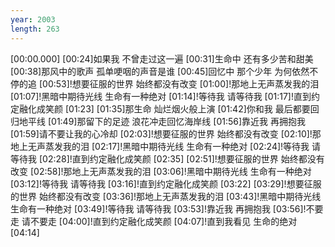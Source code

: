```yaml
---
year: 2003
length: 263
---
```

[00:00.000]
[00:24]如果我 不曾走过这一遍
[00:31]生命中 还有多少苦和甜美
[00:38]那风中的歌声 孤单哽咽的声音是谁
[00:45]回忆中 那个少年 为何依然不停的追
[00:53]!想要征服的世界 始终都没有改变
[01:00]!那地上无声蒸发我的泪
[01:07]!黑暗中期待光线 生命有一种绝对
[01:14]!等待我 请等待我
[01:17]!直到约定融化成笑颜
[01:23]
[01:35]那生命 灿烂烟火般上演
[01:42]你和我 最后都要回归地平线
[01:49]那留下的足迹 浪花冲走回忆海岸线
[01:56]靠近我 再拥抱我
[01:59]请不要让我的心冷却
[02:03]!想要征服的世界 始终都没有改变
[02:10]!那地上无声蒸发我的泪
[02:17]!黑暗中期待光线 生命有一种绝对
[02:24]!等待我 请等待我
[02:28]!直到约定融化成笑颜
[02:35]
[02:51]!想要征服的世界 始终都没有改变
[02:58]!那地上无声蒸发我的泪
[03:06]!黑暗中期待光线 生命有一种绝对
[03:12]!等待我 请等待我
[03:16]!直到约定融化成笑颜
[03:22]
[03:29]!想要征服的世界 始终都没有改变
[03:36]!那地上无声蒸发我的泪
[03:43]!黑暗中期待光线 生命有一种绝对
[03:49]!等待我 请等待我
[03:53]!靠近我 再拥抱我
[03:56]!不要走 请不要走
[04:00]!直到约定融化成笑颜
[04:07]!直到我看见 生命的绝对
[04:14]